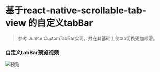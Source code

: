 <!--
 * @Date: 2020-01-08 12:11:44
 * @LastEditTime : 2020-01-08 12:29:20
 * @Description: 
 -->
# 基于react-native-scrollable-tab-view 的自定义tabBar
> 参考 JunIce CustomTabBar实现，并在其基础上使tab切换更加顺滑。     
### 自定义tabBar预览视频     
![预览](https://public-1300516780.cos.ap-beijing.myqcloud.com/1578457489760.gif)